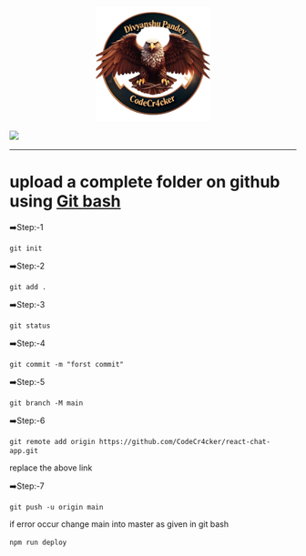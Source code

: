 
<!--
                                    @@                                    .=:
          :#@@=                     @@                .==:                *@*.
        :#@@@@@@=                   @@              .@@@%%%:              *@*.
       .#@@####%+                   @@              #@@####%+             *@*.
       +@@*.   --    -==:      .-=: @@*    .-=-.    #@@=    =: .:  -:   -@%+@%:    .-=-   *@*.  ::     -=-.    :. .-:
      .@@#:        =+%@@#*.   .*@@#+@@*   =*@@%*:  .@@*.       +# *@#.  %@==@%:   :*%@%*  *@*. +##-  =*%@@#:   #*=#@#
      .@@+        =%@@*%@@#  .#@@@@@@@*  =@@*-#@%. -@@=        #@#@@#. +@@ =@%:  .%@@@@@. *@*.-@@#. -%@*-*@%:  @@@@@%
      .@@=        #@@...*@@. :@@+..%@@*  #@#  :#@- +@@=        #@@%.. :%@. =@%:  %@%=..*  *@*.%@@.  *@%. .#@=  @@@+..
      :@@=       :%@*   -%@+ +@%-   @@* :%@:   *@* *@@=        #@@    *@*  =@%:  @@*      *@*#@@   :#@-   =@#. @@*
      .@@=       =@@-   .#@# *@#.   @@* =@@@@@@@@* +@@=        #@%   -@@:..=@%-  @@*      *@@@@#   -%@@@@@@@#. @@*
      .@@*.      =@@=   .#@# *@#.   @@* =@@%#####: :@@+        #@%   +@@@@@@@@@- @@*      *@*#@@:  -%@%#####-  @@*
      .%@@-    .::%@#   -%@= =@%-  :@@* :%@+       .@@#:    .. #@%   -#%%%%%@@%- @@*   .  *@*-%@@. :%@+        @@*
      =@@#+:-+*+ #@@- :#@@. :@@#-=#@@*  %@@-  :=   *@@*=:-+*= #@%    :::::+@%=  %@%+-=*. *@*.=@@*  *@@=  :=.  @@*
      .*@@@%%@@+ -@@@*#@@=  .#@@%@@#@*  -@@%**%@.  .*@@@%%@%- #@%         =@%:  :@@@%@@. *@*. #@@= -%@@**#@-  @@*
        -%@@@@=.  .%@@@#-    .*@@%:=@+   :%@@@@+    .=%@@@%:  *@*         -@#.   -#@@@-  +@+  .%@*  .#@@@@*.  %@+
-->
<p align="center">

 <img src="https://github.com/CodeCr4cker/CodeCr4cker/blob/main/1000207624-removebg-preview.png" height="200px">

</p>

<img src="https://github.com/Divyanshu-85/Required-Document/blob/main/Skills_Animation_Dark.gif" height="250px">
<!--
<p align="center">

                                    @@                                    .=:
          :#@@=                     @@                .==:                *@*.
        :#@@@@@@=                   @@              .@@@%%%:              *@*.
       .#@@####%+                   @@              #@@####%+             *@*.
       +@@*.   --    -==:      .-=: @@*    .-=-.    #@@=    =: .:  -:   -@%+@%:    .-=-   *@*.  ::     -=-.    :. .-:
      .@@#:        =+%@@#*.   .*@@#+@@*   =*@@%*:  .@@*.       +# *@#.  %@==@%:   :*%@%*  *@*. +##-  =*%@@#:   #*=#@#
      .@@+        =%@@*%@@#  .#@@@@@@@*  =@@*-#@%. -@@=        #@#@@#. +@@ =@%:  .%@@@@@. *@*.-@@#. -%@*-*@%:  @@@@@%
      .@@=        #@@...*@@. :@@+..%@@*  #@#  :#@- +@@=        #@@%.. :%@. =@%:  %@%=..*  *@*.%@@.  *@%. .#@=  @@@+..
      :@@=       :%@*   -%@+ +@%-   @@* :%@:   *@* *@@=        #@@    *@*  =@%:  @@*      *@*#@@   :#@-   =@#. @@*
      .@@=       =@@-   .#@# *@#.   @@* =@@@@@@@@* +@@=        #@%   -@@:..=@%-  @@*      *@@@@#   -%@@@@@@@#. @@*
      .@@*.      =@@=   .#@# *@#.   @@* =@@%#####: :@@+        #@%   +@@@@@@@@@- @@*      *@*#@@:  -%@%#####-  @@*
      .%@@-    .::%@#   -%@= =@%-  :@@* :%@+       .@@#:    .. #@%   -#%%%%%@@%- @@*   .  *@*-%@@. :%@+        @@*
      =@@#+:-+*+ #@@- :#@@. :@@#-=#@@*  %@@-  :=   *@@*=:-+*= #@%    :::::+@%=  %@%+-=*. *@*.=@@*  *@@=  :=.  @@*
      .*@@@%%@@+ -@@@*#@@=  .#@@%@@#@*  -@@%**%@.  .*@@@%%@%- #@%         =@%:  :@@@%@@. *@*. #@@= -%@@**#@-  @@*
        -%@@@@=.  .%@@@#-    .*@@%:=@+   :%@@@@+    .=%@@@%:  *@*         -@#.   -#@@@-  +@+  .%@*  .#@@@@*.  %@+

</p>
-->

<hr>
<h1>upload a complete folder on github using <u> <b>Git bash</b> </u> </h1>

➡️Step:-1
```
git init
```

➡️Step:-2
```
git add .
```

➡️Step:-3
```
git status
```

➡️Step:-4
```
git commit -m "forst commit"
```

➡️Step:-5
```
git branch -M main
```

➡️Step:-6
```
git remote add origin https://github.com/CodeCr4cker/react-chat-app.git
```
replace the above link 

➡️Step:-7
```
git push -u origin main
```
if error occur change main into master as given in git bash

```npm run deploy```
